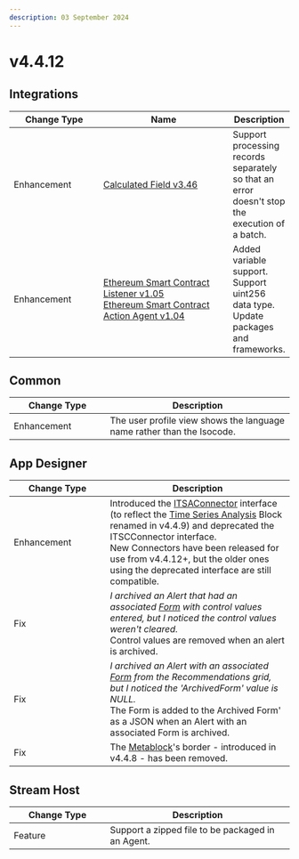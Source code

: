 ```yaml
---
description: 03 September 2024
---
```


# v4.4.12

## Integrations

<table><thead><tr><th width="155">Change Type</th><th width="250">Name</th><th>Description</th></tr></thead><tbody><tr><td>Enhancement</td><td><a href="https://xmpro.gitbook.io/calculated-field/">Calculated Field v3.46</a></td><td>Support processing records separately so that an error doesn't stop the execution of a batch.</td></tr><tr><td>Enhancement</td><td><a href="https://xmpro.gitbook.io/ethereum-smart-contract">Ethereum Smart Contract Listener v1.05<br>Ethereum Smart Contract Action Agent v1.04</a></td><td>Added variable support.<br>Support uint256 data type. <br>Update packages and frameworks.</td></tr></tbody></table>

## Common

<table><thead><tr><th width="157">Change Type</th><th>Description</th></tr></thead><tbody><tr><td>Enhancement</td><td>The user profile view shows the language name rather than the Isocode.</td></tr></tbody></table>

## App Designer

<table><thead><tr><th width="157">Change Type</th><th>Description</th></tr></thead><tbody><tr><td>Enhancement</td><td>Introduced the <a href="../how-tos/connectors/building-connectors.md#itsaconnector">ITSAConnector</a> interface (to reflect the <a href="https://documentation.xmpro.com/blocks-toolbox/visualizations/time-series-analysis">Time Series Analysis</a> Block renamed in v4.4.9) and deprecated the ITSCConnector interface.<br>New Connectors have been released for use from v4.4.12+, but the older ones using the deprecated interface are still compatible.</td></tr><tr><td>Fix</td><td><em>I archived an Alert that had an associated</em> <a href="../concepts/recommendation/form.md"><em>Form</em></a> <em>with control values entered, but I noticed the control values weren't cleared.</em> <br>Control values are removed when an alert is archived.</td></tr><tr><td>Fix</td><td><em>I archived an Alert with an associated</em> <a href="../concepts/recommendation/form.md"><em>Form</em></a> <em>from the Recommendations grid, but I noticed the 'ArchivedForm' value is NULL.</em><br>The Form is added to the Archived Form' as a JSON when an Alert with an associated Form is archived.</td></tr><tr><td>Fix</td><td>The <a href="../blocks-toolbox/advanced/metablock.md">Metablock</a>'s border - introduced in v4.4.8 - has been removed.</td></tr></tbody></table>

## Stream Host

<table><thead><tr><th width="157">Change Type</th><th>Description</th></tr></thead><tbody><tr><td>Feature</td><td>Support a zipped file to be packaged in an Agent.</td></tr></tbody></table>
